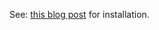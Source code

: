 See: [this blog post](https://brianbuccola.com/how-to-install-xmonad-and-xmobar-via-stack/) for installation.
